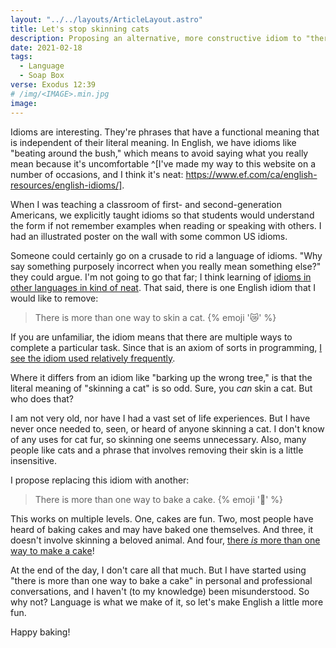 ```yaml
---
layout: "../../layouts/ArticleLayout.astro"
title: Let's stop skinning cats
description: Proposing an alternative, more constructive idiom to "there's more than one way to skin a cat"
date: 2021-02-18
tags:
  - Language
  - Soap Box
verse: Exodus 12:39
# /img/<IMAGE>.min.jpg
image:
---
```


Idioms are interesting. They're phrases that have a functional meaning that is independent of their literal meaning. In English, we have idioms like "beating around the bush," which means to avoid saying what you really mean because it's uncomfortable ^[I've made my way to this website on a number of occasions, and I think it's neat: https://www.ef.com/ca/english-resources/english-idioms/].

When I was teaching a classroom of first- and second-generation Americans, we explicitly taught idioms so that students would understand the form if not remember examples when reading or speaking with others. I had an illustrated poster on the wall with some common US idioms.

Someone could certainly go on a crusade to rid a language of idioms. "Why say something purposely incorrect when you really mean something else?" they could argue. I'm not going to go that far; I think learning of [idioms in other languages in kind of neat](https://www.thatsanegg.com/about). That said, there is one English idiom that I would like to remove:

> There is more than one way to skin a cat. {% emoji '😿' %}

If you are unfamiliar, the idiom means that there are multiple ways to complete a particular task. Since that is an axiom of sorts in programming, [I see the idiom used relatively frequently](https://duckduckgo.com/?q=site%3Astackoverflow.com+%22more+than+one+way+to+skin+a+cat%22).

Where it differs from an idiom like "barking up the wrong tree," is that the literal meaning of "skinning a cat" is so odd. Sure, you _can_ skin a cat. But who does that?

I am not very old, nor have I had a vast set of life experiences. But I have never once needed to, seen, or heard of anyone skinning a cat. I don't know of any uses for cat fur, so skinning one seems unnecessary. Also, many people like cats and a phrase that involves removing their skin is a little insensitive.

I propose replacing this idiom with another:

> There is more than one way to bake a cake. {% emoji '🍰' %}

This works on multiple levels. One, cakes are fun. Two, most people have heard of baking cakes and may have baked one themselves. And three, it doesn't involve skinning a beloved animal. And four, [there _is_ more than one way to make a cake](https://www.allrecipes.com/search/results/?sort=re&wt=cake)!

At the end of the day, I don't care all that much. But I have started using "there is more than one way to bake a cake" in personal and professional conversations, and I haven't (to my knowledge) been misunderstood. So why not? Language is what we make of it, so let's make English a little more fun.

Happy baking!
